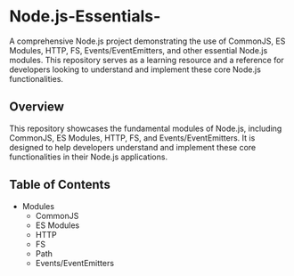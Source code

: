 # Node.js-Essentials-
A comprehensive Node.js project demonstrating the use of CommonJS, ES Modules, HTTP, FS, Events/EventEmitters, and other essential Node.js modules. This repository serves as a learning resource and a reference for developers looking to understand and implement these core Node.js functionalities.

## Overview
This repository showcases the fundamental modules of Node.js, including CommonJS, ES Modules, HTTP, FS, and Events/EventEmitters. It is designed to help developers understand and implement these core functionalities in their Node.js applications.

## Table of Contents
- Modules
  - CommonJS
  - ES Modules
  - HTTP
  - FS
  - Path
  - Events/EventEmitters




